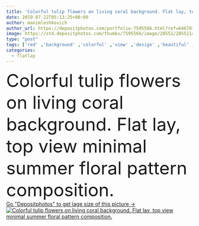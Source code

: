 ```yaml
---
title: 'Colorful tulip flowers on living coral background. Flat lay, top view minimal summer floral pattern composition.'
date: 2019-07-22T05:13:25+00:00
author: maximleshkovich
author_url: https://depositphotos.com/portfolio-7595566.html?ref=64678756
image: https://st4.depositphotos.com/thumbs/7595566/image/28551/285511416/api_thumb_450.jpg?forcejpeg=true
type: "post"
tags: ['red' ,'background' ,'colorful' ,'view' ,'design' ,'beautiful' ,'day' ,'decoration' ,'festive' ,'holiday' ,'decor' ,'summer' ,'beauty' ,'nature' ,'spring' ,'fresh' ,'texture' ,'bloom' ,'floral' ,'flowers' ,'life' ,'natural' ,'pattern' ,'bouquet' ,'pink' ,'purple' ,'lay' ,'salmon' ,'flat' ,'lifestyle' ,'still' ,'organic' ,'feminine' ,'styled' ,'top' ,'living' ,'header' ,'blossoms' ,'coral' ,'blog' ,'tulips' ,'buds' ,'minimal' ,'minimalist' ,'floral background' ,'tulip flowers' ,'flatlay' ]
categories: 
  - flatlay
---
```

<div aling="center">
            <font size="60"> Colorful tulip flowers on living coral background. Flat lay, top view minimal summer floral pattern composition.</font>   
</div>
<div>
    <a href='https://st4.depositphotos.com/thumbs/7595566/image/28551/285511416/api_thumb_450.jpg?forcejpeg=true?ref=64678756' target=_blank > Go "Depositphotos" to get lage size of this picture ->
        <img href='https://st4.depositphotos.com/thumbs/7595566/image/28551/285511416/api_thumb_450.jpg?forcejpeg=true?ref=64678756' src='https://st4.depositphotos.com/7595566/28551/i/950/depositphotos_285511416-stock-photo-colorful-tulip-flowers-living-coral.jpg?forcejpeg=true' alt='Colorful tulip flowers on living coral background. Flat lay, top view minimal summer floral pattern composition.' >
    </a>
</div>
